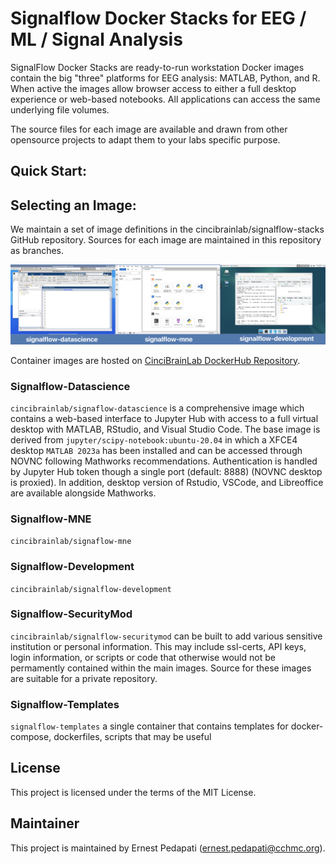 # Signalflow Docker Stacks for EEG / ML / Signal Analysis

SignalFlow Docker Stacks are ready-to-run workstation Docker images contain the big "three" platforms for EEG analysis: MATLAB, Python, and R. When active the images allow browser access to either a full desktop experience or web-based notebooks. All applications can access the same underlying file volumes.

The source files for each image are available and drawn from other opensource projects to adapt them to your labs specific purpose.

## Quick Start:

## Selecting an Image:

We maintain a set of image definitions in the cincibrainlab/signalflow-stacks GitHub repository. Sources for each image are maintained in this repository as branches.

![SF panel](sf-stacks-panel.png)

Container images are hosted on [CinciBrainLab DockerHub Repository](https://hub.docker.com/repositories/cincibrainlab).

### Signalflow-Datascience

`cincibrainlab/signaflow-datascience` is a comprehensive image which contains a web-based interface to Jupyter Hub with access to a full virtual desktop with MATLAB, RStudio, and Visual Studio Code. The base image is derived from `jupyter/scipy-notebook:ubuntu-20.04` in which a XFCE4 desktop `MATLAB 2023a` has been installed and can be accessed through NOVNC following Mathworks recommendations. Authentication is handled by Jupyter Hub token though a single port (default: 8888) (NOVNC desktop is proxied). In addition, desktop version of Rstudio, VSCode, and Libreoffice are available alongside Mathworks.

### Signalflow-MNE

`cincibrainlab/signaflow-mne`

### Signalflow-Development

`cincibrainlab/signalflow-development`

### Signalflow-SecurityMod

`cincibrainlab/signalflow-securitymod` can be built to add various sensitive institution or personal information. This may include ssl-certs, API keys, login information, or scripts or code that otherwise would not be permamently contained within the main images. Source for these images are suitable for a private repository.

### Signalflow-Templates

`signalflow-templates` a single container that contains templates for docker-compose, dockerfiles, scripts that may be useful

## License

This project is licensed under the terms of the MIT License.

## Maintainer
This project is maintained by Ernest Pedapati (ernest.pedapati@cchmc.org).

